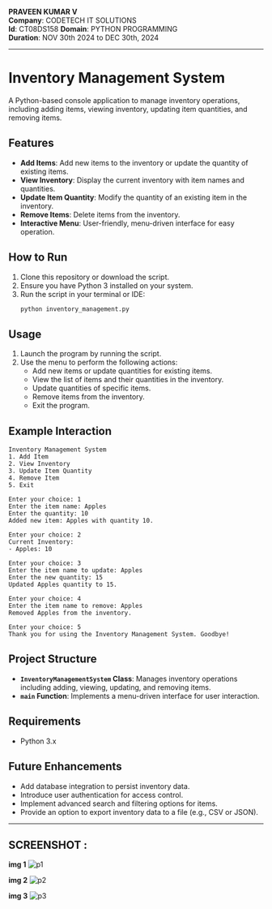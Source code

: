 
**PRAVEEN KUMAR V**  
**Company**: CODETECH IT SOLUTIONS  
**Id**: CT08DS158
**Domain**: PYTHON PROGRAMMING  
**Duration**: NOV 30th 2024 to DEC 30th, 2024



---

# Inventory Management System

A Python-based console application to manage inventory operations, including adding items, viewing inventory, updating item quantities, and removing items.

## Features

- **Add Items**: Add new items to the inventory or update the quantity of existing items.
- **View Inventory**: Display the current inventory with item names and quantities.
- **Update Item Quantity**: Modify the quantity of an existing item in the inventory.
- **Remove Items**: Delete items from the inventory.
- **Interactive Menu**: User-friendly, menu-driven interface for easy operation.

## How to Run

1. Clone this repository or download the script.
2. Ensure you have Python 3 installed on your system.
3. Run the script in your terminal or IDE:
   ```bash
   python inventory_management.py
   ```

## Usage

1. Launch the program by running the script.
2. Use the menu to perform the following actions:
   - Add new items or update quantities for existing items.
   - View the list of items and their quantities in the inventory.
   - Update quantities of specific items.
   - Remove items from the inventory.
   - Exit the program.

## Example Interaction

```
Inventory Management System
1. Add Item
2. View Inventory
3. Update Item Quantity
4. Remove Item
5. Exit

Enter your choice: 1
Enter the item name: Apples
Enter the quantity: 10
Added new item: Apples with quantity 10.

Enter your choice: 2
Current Inventory:
- Apples: 10

Enter your choice: 3
Enter the item name to update: Apples
Enter the new quantity: 15
Updated Apples quantity to 15.

Enter your choice: 4
Enter the item name to remove: Apples
Removed Apples from the inventory.

Enter your choice: 5
Thank you for using the Inventory Management System. Goodbye!
```

## Project Structure

- **`InventoryManagementSystem` Class**: Manages inventory operations including adding, viewing, updating, and removing items.
- **`main` Function**: Implements a menu-driven interface for user interaction.

## Requirements

- Python 3.x

## Future Enhancements

- Add database integration to persist inventory data.
- Introduce user authentication for access control.
- Implement advanced search and filtering options for items.
- Provide an option to export inventory data to a file (e.g., CSV or JSON).

---


## SCREENSHOT :

**img 1**
![p1](https://github.com/user-attachments/assets/b1fe2e0a-41da-496f-b094-12c73cca172c)

**img 2**
![p2](https://github.com/user-attachments/assets/b7dd0a2c-075b-443e-9741-be279e70a6c9) 

**img 3**
![p3](https://github.com/user-attachments/assets/94a5f1c6-14fd-4584-8d21-db6e0ab51d27)

